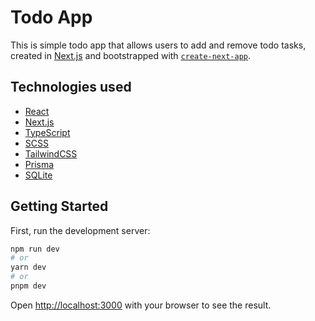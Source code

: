# Todo App

This is simple todo app that allows users to add and remove todo tasks, created in [Next.js](https://nextjs.org/) and bootstrapped with [`create-next-app`](https://github.com/vercel/next.js/tree/canary/packages/create-next-app).

## Technologies used

- [React](https://react.dev/)
- [Next.js](https://nextjs.org/)
- [TypeScript](https://www.typescriptlang.org/)
- [SCSS](https://sass-lang.com/)
- [TailwindCSS](https://tailwindcss.com/)
- [Prisma](https://www.prisma.io/)
- [SQLite](https://www.sqlite.org/index.html)

## Getting Started

First, run the development server:

```bash
npm run dev
# or
yarn dev
# or
pnpm dev
```

Open [http://localhost:3000](http://localhost:3000) with your browser to see the result.
